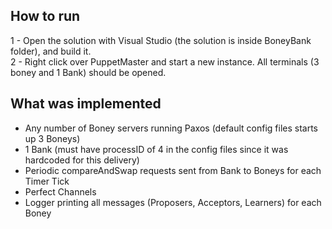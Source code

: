## How to run

1 - Open the solution with Visual Studio (the solution is inside BoneyBank folder), and build it.  
2 - Right click over PuppetMaster and start a new instance.
All terminals (3 boney and 1 Bank) should be opened.

## What was implemented

- Any number of Boney servers running Paxos (default config files starts up 3 Boneys)
- 1 Bank (must have processID of 4 in the config files since it was hardcoded for this delivery)
- Periodic compareAndSwap requests sent from Bank to Boneys for each Timer Tick
- Perfect Channels
- Logger printing all messages (Proposers, Acceptors, Learners) for each Boney
